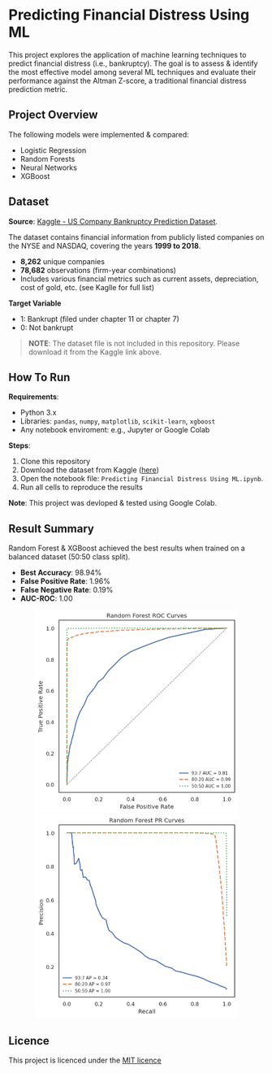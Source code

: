# Predicting Financial Distress Using ML
This project explores the application of machine learning techniques to predict financial distress (i.e., bankruptcy). The goal is to assess & identify the most effective model among several ML techniques and evaluate their performance against the Altman Z-score, a traditional financial distress prediction metric.


## Project Overview 
The following models were implemented & compared:

- Logistic Regression 
- Random Forests 
- Neural Networks
- XGBoost

## Dataset

**Source**: [Kaggle - US Company Bankruptcy Prediction Dataset](https://www.kaggle.com/datasets/utkarshx27/american-companies-bankruptcy-prediction-dataset).

The dataset contains financial information from publicly listed companies on the NYSE and NASDAQ, covering the years **1999 to 2018**.
- **8,262** unique companies
- **78,682** observations (firm-year combinations)
- Includes various financial metrics such as current assets, depreciation, cost of gold, etc. (see Kaglle for full list)

**Target Variable**
- 1: Bankrupt (filed under chapter 11 or chapter 7)
- 0: Not bankrupt

> **NOTE**: The dataset file is not included in this repository. Please download it from the Kaggle link above.

## How To Run

**Requirements**:
- Python 3.x
- Libraries: `pandas`, `numpy`, `matplotlib`, `scikit-learn`, `xgboost`
- Any notebook enviroment: e.g., Jupyter or Google Colab

**Steps**:
1. Clone this repository 
2. Download the dataset from Kaggle ([here](https://www.kaggle.com/datasets/utkarshx27/american-companies-bankruptcy-prediction-dataset))
3. Open the notebook file: `Predicting Financial Distress Using ML.ipynb`. 
4. Run all cells to reproduce the results

**Note**: This project was devloped & tested using Google Colab.

## Result Summary

Random Forest & XGBoost achieved the best results when trained on a balanced dataset (50:50 class split).
- **Best Accuracy**: 98.94%
- **False Positive Rate**: 1.96%
- **False Negative Rate**: 0.19%
- **AUC-ROC**: 1.00


<p align="center">
  <img src="media/rf_aucroc.png" alt="Random Forest AUC-ROC" width="400"/>
  <img src="media/rf_prc.png" alt="Random Forest Precision-Recall Curve" width="400"/>
</p>

## Licence 
This project is licenced under the [MIT licence](LICENSE)
